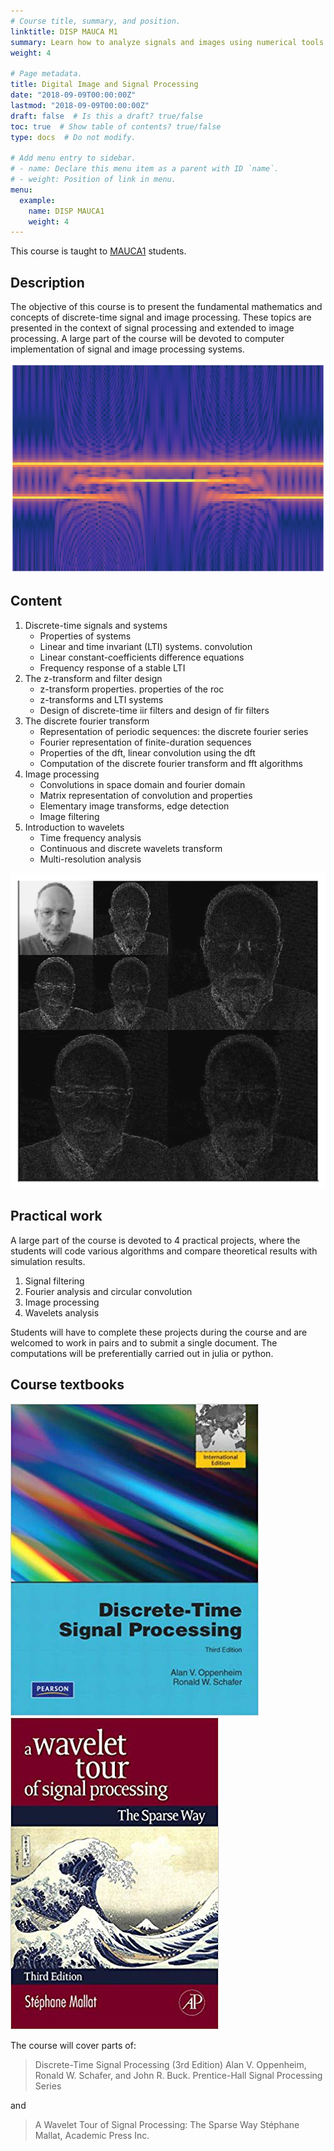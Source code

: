 ```yaml
---
# Course title, summary, and position.
linktitle: DISP MAUCA M1
summary: Learn how to analyze signals and images using numerical tools.
weight: 4

# Page metadata.
title: Digital Image and Signal Processing
date: "2018-09-09T00:00:00Z"
lastmod: "2018-09-09T00:00:00Z"
draft: false  # Is this a draft? true/false
toc: true  # Show table of contents? true/false
type: docs  # Do not modify.

# Add menu entry to sidebar.
# - name: Declare this menu item as a parent with ID `name`.
# - weight: Position of link in menu.
menu:
  example:
    name: DISP MAUCA1
    weight: 4
---
```


This course is taught to [MAUCA1](http://mauca.unice.fr) students.

## Description

The objective of this course is to present the fundamental mathematics and concepts of discrete-time signal and image processing. 
These topics are presented in the context of signal processing and extended to image processing. 
A large part of the course will be devoted to computer implementation of signal and image processing systems.

![Example image](figure_1.png)


## Content 

1. Discrete-time signals and systems
	- Properties of systems
	- Linear and time invariant (LTI) systems. convolution
	- Linear constant-coefficients difference equations
	- Frequency response of a stable LTI
2. The z-transform and filter design
	- z-transform properties. properties of the roc
	- z-transforms and LTI systems
	- Design of discrete-time iir filters and design of fir filters
3. The discrete fourier transform
	- Representation of periodic sequences: the discrete fourier series 
	- Fourier representation of finite-duration sequences
	- Properties of the dft, linear convolution using the dft
	- Computation of the discrete fourier transform and fft algorithms 
4. Image processing
	- Convolutions in space domain and fourier domain
	- Matrix representation of convolution and properties 
	- Elementary image transforms, edge detection
	- Image filtering
5. Introduction to wavelets
	- Time frequency analysis
	- Continuous and discrete wavelets transform
	- Multi-resolution analysis

![Example image](figure_2.png)

## Practical work

A large part of the course is devoted to 4 practical projects, where the students will code various algorithms and compare theoretical results with simulation results.  
1. Signal filtering
2. Fourier analysis and circular convolution
3. Image processing
4. Wavelets analysis

Students will have to complete these projects during the course and are welcomed to work in pairs and to submit a single document. The computations will be preferentially carried out in julia or python.

## Course textbooks

![Example image](figure_3.png)
![Example image](figure_4.png)

The course will cover parts of:

> Discrete-Time Signal Processing (3rd Edition) 
>  Alan V. Oppenheim, Ronald W. Schafer, and John R. Buck. 
> Prentice-Hall Signal Processing Series

and

> A Wavelet Tour of Signal Processing: The Sparse Way
> Stéphane Mallat, Academic Press Inc.
